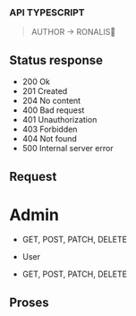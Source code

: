 ### API TYPESCRIPT
> AUTHOR -> RONALIS👋

## Status response

- 200 Ok
- 201 Created
- 204 No content
- 400 Bad request
- 401 Unauthorization
- 403 Forbidden
- 404 Not found
- 500 Internal server error

## Request

# Admin
* GET, POST, PATCH, DELETE

- User
* GET, POST, PATCH, DELETE

## Proses
